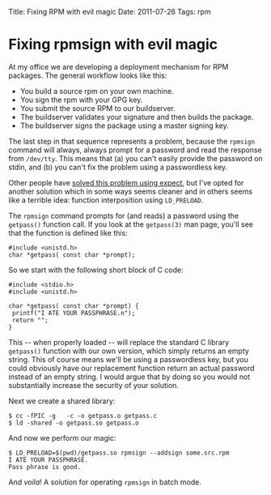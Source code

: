 Title: Fixing RPM with evil magic
Date: 2011-07-26
Tags: rpm

# Fixing rpmsign with evil magic

At my office we are developing a deployment mechanism for RPM packages. The
general workflow looks like this:

-   You build a source rpm on your own machine.
-   You sign the rpm with your GPG key.
-   You submit the source RPM to our buildserver.
-   The buildserver validates your signature and then builds the package.
-   The buildserver signs the package using a master signing key.

The last step in that sequence represents a problem, because the `rpmsign`
command will always, always prompt for a password and read the response from
`/dev/tty`. This means that (a) you can't easily provide the password on stdin,
and (b) you can't fix the problem using a passwordless key.

Other people have [solved this problem using expect][1], but I've opted for
another solution which in some ways seems cleaner and in others seems like a
terrible idea: function interposition using `LD_PRELOAD`.

The `rpmsign` command prompts for (and reads) a password using the `getpass()`
function call. If you look at the `getpass(3)` man page, you'll see that the
function is defined like this:

    #include <unistd.h>
    char *getpass( const char *prompt); 

So we start with the following short block of C code:

    #include <stdio.h>
    #include <unistd.h>
    
    char *getpass( const char *prompt) {
     printf("I ATE YOUR PASSPHRASE.n");
     return "";
    }
    
This -- when properly loaded -- will replace the standard C library `getpass()` function with our own version, which simply returns an empty string. This of course means we'll be using a passwordless key, but you could obviously have our replacement function return an actual password instead of an empty string. I would argue that by doing so you would not substantially increase the security of your solution.

Next we create a shared library:

    $ cc -fPIC -g   -c -o getpass.o getpass.c
    $ ld -shared -o getpass.so getpass.o
    
And now we perform our magic:

    $ LD_PRELOAD=$(pwd)/getpass.so rpmsign --addsign some.src.rpm
    I ATE YOUR PASSPHRASE.
    Pass phrase is good.

And *voila*! A solution for operating `rpmsign` in batch mode.

[1]: http://jrmonk-techzine.blogspot.com/2010/06/how-to-sign-rpm-files-in-batch-mode.html  

